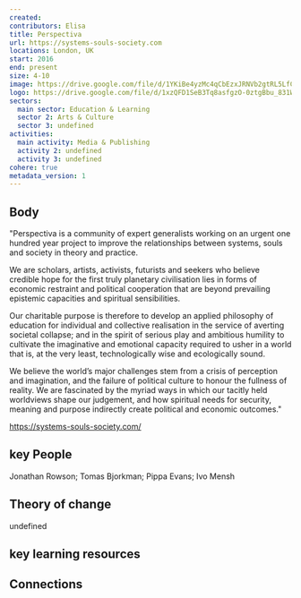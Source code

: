 ```yaml
---
created:
contributors: Elisa
title: Perspectiva
url: https://systems-souls-society.com
locations: London, UK
start: 2016
end: present
size: 4-10
image: https://drive.google.com/file/d/1YKiBe4yzMc4qCbEzxJRNVb2gtRL5LfCq/view?usp=drive_link
logo: https://drive.google.com/file/d/1xzQFD1SeB3Tq8asfgzO-0ztgBbu_831W/view?usp=drive_link
sectors:
  main sector: Education & Learning
  sector 2: Arts & Culture
  sector 3: undefined
activities: 
  main activity: Media & Publishing
  activity 2: undefined
  activity 3: undefined
cohere: true
metadata_version: 1
---
```



## Body

"Perspectiva is a community of expert generalists working on an urgent one hundred year project to improve the relationships between systems, souls and society in theory and practice.

We are scholars, artists, activists, futurists and seekers who believe credible hope for the first truly planetary civilisation lies in forms of economic restraint and political cooperation that are beyond prevailing epistemic capacities and spiritual sensibilities.

Our charitable purpose is therefore to develop an applied philosophy of education for individual and collective realisation in the service of averting societal collapse; and in the spirit of serious play and ambitious humility to cultivate the imaginative and emotional capacity required to usher in a world that is, at the very least, technologically wise and ecologically sound.

We believe the world’s major challenges stem from a crisis of perception and imagination, and the failure of political culture to honour the fullness of reality. We are fascinated by the myriad ways in which our tacitly held worldviews shape our judgement, and how spiritual needs for security, meaning and purpose indirectly create political and economic outcomes."

https://systems-souls-society.com/

## key People

Jonathan Rowson; Tomas Bjorkman; Pippa Evans; Ivo Mensh

## Theory of change

undefined

## key learning resources



## Connections




